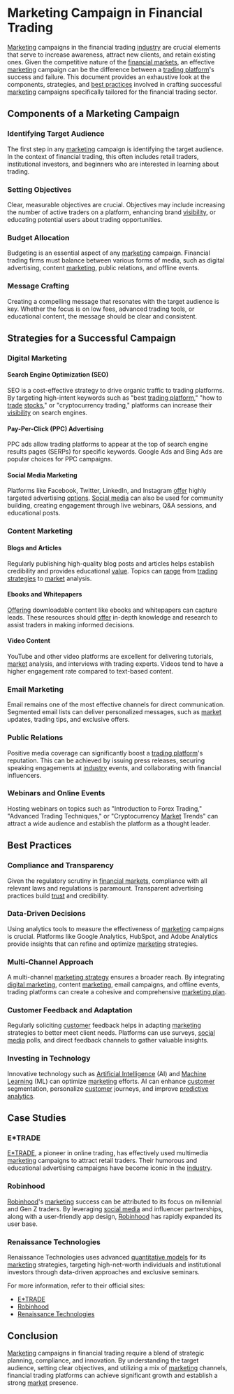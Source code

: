 # Marketing Campaign in Financial Trading

[Marketing](../m/marketing.md) campaigns in the financial trading [industry](../i/industry.md) are crucial elements that serve to increase awareness, attract new clients, and retain existing ones. Given the competitive nature of the [financial markets](../f/financial_market.md), an effective [marketing](../m/marketing.md) campaign can be the difference between a [trading platform](../t/trading_platform.md)'s success and failure. This document provides an exhaustive look at the components, strategies, and [best practices](../b/best_practices.md) involved in crafting successful [marketing](../m/marketing.md) campaigns specifically tailored for the financial trading sector.

## Components of a Marketing Campaign

### Identifying Target Audience
The first step in any [marketing](../m/marketing.md) campaign is identifying the target audience. In the context of financial trading, this often includes retail traders, institutional investors, and beginners who are interested in learning about trading.

### Setting Objectives
Clear, measurable objectives are crucial. Objectives may include increasing the number of active traders on a platform, enhancing brand [visibility](../v/visibility.md), or educating potential users about trading opportunities.

### Budget Allocation
Budgeting is an essential aspect of any [marketing](../m/marketing.md) campaign. Financial trading firms must balance between various forms of media, such as digital advertising, content [marketing](../m/marketing.md), public relations, and offline events.

### Message Crafting
Creating a compelling message that resonates with the target audience is key. Whether the focus is on low fees, advanced trading tools, or educational content, the message should be clear and consistent.

## Strategies for a Successful Campaign

### Digital Marketing
#### Search Engine Optimization (SEO)
SEO is a cost-effective strategy to drive organic traffic to trading platforms. By targeting high-intent keywords such as "best [trading platform](../t/trading_platform.md)," "how to [trade](../t/trade.md) [stocks](../s/stock.md)," or "cryptocurrency trading," platforms can increase their [visibility](../v/visibility.md) on search engines.

#### Pay-Per-Click (PPC) Advertising
PPC ads allow trading platforms to appear at the top of search engine results pages (SERPs) for specific keywords. Google Ads and Bing Ads are popular choices for PPC campaigns.

#### Social Media Marketing
Platforms like Facebook, Twitter, LinkedIn, and Instagram [offer](../o/offer.md) highly targeted advertising [options](../o/options.md). [Social media](../s/social_media.md) can also be used for community building, creating engagement through live webinars, Q&A sessions, and educational posts.

### Content Marketing
#### Blogs and Articles
Regularly publishing high-quality blog posts and articles helps establish credibility and provides educational [value](../v/value.md). Topics can [range](../r/range.md) from [trading strategies](../t/trading_strategies.md) to [market](../m/market.md) analysis.

#### Ebooks and Whitepapers
[Offering](../o/offering.md) downloadable content like ebooks and whitepapers can capture leads. These resources should [offer](../o/offer.md) in-depth knowledge and research to assist traders in making informed decisions.

#### Video Content
YouTube and other video platforms are excellent for delivering tutorials, [market](../m/market.md) analysis, and interviews with trading experts. Videos tend to have a higher engagement rate compared to text-based content.

### Email Marketing
Email remains one of the most effective channels for direct communication. Segmented email lists can deliver personalized messages, such as [market](../m/market.md) updates, trading tips, and exclusive offers.

### Public Relations
Positive media coverage can significantly boost a [trading platform](../t/trading_platform.md)'s reputation. This can be achieved by issuing press releases, securing speaking engagements at [industry](../i/industry.md) events, and collaborating with financial influencers.

### Webinars and Online Events
Hosting webinars on topics such as "Introduction to Forex Trading," "Advanced Trading Techniques," or "Cryptocurrency [Market](../m/market.md) Trends" can attract a wide audience and establish the platform as a thought leader.

## Best Practices

### Compliance and Transparency
Given the regulatory scrutiny in [financial markets](../f/financial_market.md), compliance with all relevant laws and regulations is paramount. Transparent advertising practices build [trust](../t/trust.md) and credibility.

### Data-Driven Decisions
Using analytics tools to measure the effectiveness of [marketing](../m/marketing.md) campaigns is crucial. Platforms like Google Analytics, HubSpot, and Adobe Analytics provide insights that can refine and optimize [marketing](../m/marketing.md) strategies.

### Multi-Channel Approach
A multi-channel [marketing strategy](../m/marketing_strategy.md) ensures a broader reach. By integrating [digital marketing](../d/digital_marketing.md), content [marketing](../m/marketing.md), email campaigns, and offline events, trading platforms can create a cohesive and comprehensive [marketing plan](../m/marketing_plan.md).

### Customer Feedback and Adaptation
Regularly soliciting [customer](../c/customer.md) feedback helps in adapting [marketing](../m/marketing.md) strategies to better meet client needs. Platforms can use surveys, [social media](../s/social_media.md) polls, and direct feedback channels to gather valuable insights.

### Investing in Technology
Innovative technology such as [Artificial Intelligence](../a/artificial_intelligence_in_trading.md) (AI) and [Machine Learning](../m/machine_learning.md) (ML) can optimize [marketing](../m/marketing.md) efforts. AI can enhance [customer](../c/customer.md) segmentation, personalize [customer](../c/customer.md) journeys, and improve [predictive analytics](../p/predictive_analytics.md).

## Case Studies
### E*TRADE
[E*TRADE](../e/e_trade.md), a pioneer in online trading, has effectively used multimedia [marketing](../m/marketing.md) campaigns to attract retail traders. Their humorous and educational advertising campaigns have become iconic in the [industry](../i/industry.md).

### Robinhood
[Robinhood](../r/robinhood.md)'s [marketing](../m/marketing.md) success can be attributed to its focus on millennial and Gen Z traders. By leveraging [social media](../s/social_media.md) and influencer partnerships, along with a user-friendly app design, [Robinhood](../r/robinhood.md) has rapidly expanded its user base.

### Renaissance Technologies
Renaissance Technologies uses advanced [quantitative models](../q/quantitative_models.md) for its [marketing](../m/marketing.md) strategies, targeting high-net-worth individuals and institutional investors through data-driven approaches and exclusive seminars.

For more information, refer to their official sites:
- [E*TRADE](https://www.etrade.com/)
- [Robinhood](https://robinhood.com/)
- [Renaissance Technologies](https://www.rentec.com/)

## Conclusion
[Marketing](../m/marketing.md) campaigns in financial trading require a blend of strategic planning, compliance, and innovation. By understanding the target audience, setting clear objectives, and utilizing a mix of [marketing](../m/marketing.md) channels, financial trading platforms can achieve significant growth and establish a strong [market](../m/market.md) presence.